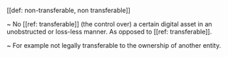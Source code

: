 [[def: non-transferable, non transferable]]

~ No [[ref: transferable]] (the control over) a certain digital asset in an unobstructed or loss-less manner. As opposed to [[ref: transferable]].

~ For example not legally transferable to the ownership of another entity.

